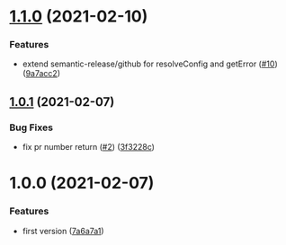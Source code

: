 # [1.1.0](https://github.com/asbiin/semantic-release-github-pullrequest/compare/v1.0.1...v1.1.0) (2021-02-10)


### Features

* extend semantic-release/github for resolveConfig and getError ([#10](https://github.com/asbiin/semantic-release-github-pullrequest/issues/10)) ([9a7acc2](https://github.com/asbiin/semantic-release-github-pullrequest/commit/9a7acc25cc435724ba0be24ae8463603687a2ba6))

## [1.0.1](https://github.com/asbiin/semantic-release-github-pullrequest/compare/v1.0.0...v1.0.1) (2021-02-07)


### Bug Fixes

* fix pr number return ([#2](https://github.com/asbiin/semantic-release-github-pullrequest/issues/2)) ([3f3228c](https://github.com/asbiin/semantic-release-github-pullrequest/commit/3f3228c9cc7e5a2084ad084dcf8a3a5530761443))

# 1.0.0 (2021-02-07)


### Features

* first version ([7a6a7a1](https://github.com/asbiin/semantic-release-github-pullrequest/commit/7a6a7a1f00a2a297ff392630355fdc256c6de341))
